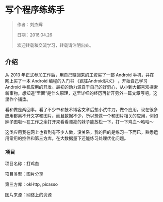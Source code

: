 # 写个程序练练手

> 作者：刘杰辉
> 
> 日期：2016.04.26
> 
> 欢迎转载和交流学习，转载请注明出处。


## 介绍

从 2013 年正式参加工作后，用自己赚回来的工资买了一部 Android 手机，并在网上买了一本 Android 编程的入门书 《疯狂Android讲义》 ，开始自己学习 Android 手机应用的开发。最初的动力源自于自己的好奇心，从小到大都喜欢探索新事物，想知道“里面”是什么原理，这里详细的经历再新开另外一篇文章写吧，这里作个铺垫。

看和做是两回事，看了不少书和技术博客文章后想小试牛刀，做个应用。现在很多应用都离不开文字和图片，而且数据不少，所以想做一个和图片相关的应用，例如妹子图啦～在工作之余打开来看看漂亮的妹子能放松一下，打一下鸡血～哈哈～

这类应用我在网上也看到有不少人做，没关系，我的目的是练习一下而已，熟悉运用常用的控件和第三方库，在大数据量下还能练习处理优化问题。

### 项目
项目名称：打鸡血

项目类型：图片分享

第三方库：okHttp, picasso

图片来源：网络上的资源
